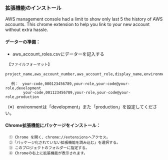 ### 拡張機能のインストール
AWS management console had a limit to show only last 5 the history of AWS accounts.
This chrome extension to help you link to your new account without extra hassle.

#### データーの準備：
+ aws_account_roles.csvにデーターを記入する
```
　【ファイルフォーマット】
　　　　project_name,aws_account_number,aws_account_role,display_name,environment

　 例：　your-code,000123456789,your-role,your-code@your-role,development
        your-code,001123456789,your-role,your-code@your-role,production

```
  （※）environmentは「development」また「production」を設定してください。
  
#### Chrome拡張機能にパッケージをインストール：

```
　① Chrome を開く、chrome://extensionsへアクセス。
　②「パッケージ化されていない拡張機能を読み込む」を選択する。
　③ このプロジェクトのフォルダーに指定する。
　④ Chromeの右上に拡張機能が表示されます。
``` 

